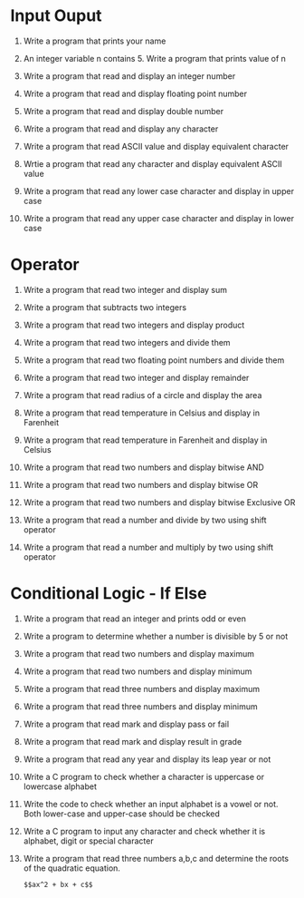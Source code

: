 # Input Ouput

1. Write a program that prints your name

2. An integer variable n contains 5. Write a program that prints value of n
3. Write a program that read and display an integer number
4. Write a program that read and display floating point number
5. Write a program that read and display double number

6. Write a program that read and display any character
7. Write a program that read ASCII value and display equivalent character
8. Wrtie a program that read any character and display equivalent ASCII value
9. Write a program that read any lower case character and display in upper case
10. Write a program that read any upper case character and display in lower case


# Operator

1. Write a program that read two integer and display sum
2. Write a program that subtracts two integers
3. Write a program that read two integers and display product
4. Write a program that read two integers and divide them
5. Write a program that read two floating point numbers and divide them
6. Write a program that read two integer and display remainder

7. Write a program that read radius of a circle and display the area
8. Write a program that read temperature in Celsius and display in Farenheit
9. Write a program that read temperature in Farenheit and display in Celsius

10. Write a program that read two numbers and display bitwise AND
11. Write a program that read two numbers and display bitwise OR
12. Write a program that read two numbers and display bitwise Exclusive OR

13. Write a program that read a number and divide by two using shift operator
14. Write a program that read a number and multiply by two using shift operator

# Conditional Logic - If Else

1. Write a program that read an integer and prints odd or even
2. Write a program to determine whether a number is divisible by 5 or not

3. Write a program that read two numbers and display maximum
4. Write a program that read two numbers and display minimum
5. Write a program that read three numbers and display maximum
6. Write a program that read three numbers and display minimum

7. Write a program that read mark and display pass or fail
8. Write a program that read mark and display result in grade
9. Write a program that read any year and display its leap year or not

10. Write a C program to check whether a character is uppercase or lowercase alphabet
11. Write the code to check whether an input alphabet is a vowel or not. Both lower-case and upper-case should be checked
12. Write a C program to input any character and check whether it is alphabet, digit or special character

13. Write a program that read three numbers a,b,c and determine the roots of the quadratic equation. 
        
        $$ax^2 + bx + c$$
